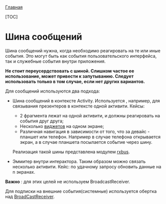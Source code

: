 [Главная](../main.md)

[TOC]

# Шина сообщений

Шина сообщений нужна, когда необходимо реагировать на те или иные события.
Это могут быть как события пользовательского интерфейса, так и служебные
события внутри приложения.

**Не стоит переусердствовать с шиной. Слишком частое ее использование,
может привести к запутыванию. Следует использовать только в том случае,
если нет других вариантов.**

Для сообщений используются два подхода:

- Шина сообщений в контексте Activity. Используется , например, для связывания
презентеров в контексте одной активити. Кейсы:
    - 2 фрагмента лежат на одной активити,
и должны реагировать на события друг друга;
    - Несколько [виджетов][widget] на одном экране;
    - Различная навигация в зависимости от того, что за девайс - планшет или телефон.
    Например в случае телефона открывается экран, а в случае планшета
    посылается событие через шину.

    Реализация такой шины представлена
модулем [rxbus](../../rxbus/README.md).

- Эммитер внутри интерактора. Таким образом можно связать несколько активити.
Кейс: по удачному запросу обновить данные на n экранах.

**Важно** : для этих целей не используем BroadcastReceiver.

Для подписки на внешние события(системные) используется обертка над [BroadCastReceiver](../../broadcast-extension/README.md).

[widget]: ../../mvp-widget/README.md
